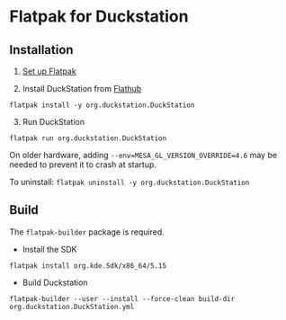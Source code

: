 # Flatpak for Duckstation

## Installation

1. [Set up Flatpak](https://www.flatpak.org/setup/)

2. Install DuckStation from [Flathub](https://flathub.org/apps/details/org.duckstation.DuckStation)

`flatpak install -y org.duckstation.DuckStation`

3. Run DuckStation

`flatpak run org.duckstation.DuckStation`

On older hardware, adding `--env=MESA_GL_VERSION_OVERRIDE=4.6` may be needed to prevent it to crash at startup.

To uninstall: `flatpak uninstall -y org.duckstation.DuckStation`

## Build

The `flatpak-builder` package is required.

- Install the SDK

`flatpak install org.kde.Sdk/x86_64/5.15`

- Build Duckstation

`flatpak-builder --user --install --force-clean build-dir org.duckstation.DuckStation.yml`
